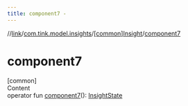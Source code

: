 ```yaml
---
title: component7 -
---
```

//[link](../../index.md)/[com.tink.model.insights](../index.md)/[[common]Insight](index.md)/[component7](component7.md)



# component7  
[common]  
Content  
operator fun [component7](component7.md)(): [InsightState](../[common]-insight-state/index.md)  



